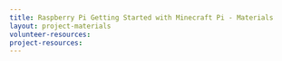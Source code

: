 ```yaml
---
title: Raspberry Pi Getting Started with Minecraft Pi - Materials
layout: project-materials
volunteer-resources:
project-resources:
---
```

